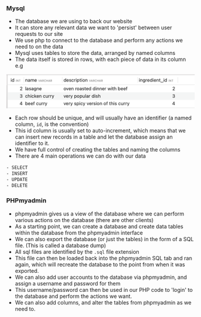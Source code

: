### Mysql
- The database we are using to back our website
- It can store any relevant data we want to 'persist' between user requests to our site
- We use php to connect to the database and perform any actions we need to on the data
- Mysql uses tables to store the data, arranged by named columns
- The data itself is stored in rows, with each piece of data in its column e.g

![Screenshot 2023-02-16 at 14.32.50.png](Screenshot%202023-02-16%20at%2014.32.50.png)


- Each row should be unique, and will usually have an identifier (a named column, `id`, is the convention)
- This id column is usually set to auto-increment, which means that we can insert new records in a table and let the database assign an identifier to it.
- We have full control of creating the tables and naming the columns
- There are 4 main operations we can do with our data

```
- SELECT
- INSERT
- UPDATE
- DELETE
```

### PHPmyadmin

- phpmyadmin gives us a view of the database where we can perform various actions on the database (there are other clients)
- As a starting point, we can create a database and create data tables within the database from the phpmyadmin interface
- We can also export the database (or just the tables) in the form of a SQL file. (This is called a database dump)
- All sql files are identified by the `.sql` file extension
- This file can then be loaded back into the phpmyadmin SQL tab and ran again, which will recreate the database to the point from when it was exported.
- We can also add user accounts to the database via phpmyadmin, and assign a username and password for them
- This username/password can then be used in our PHP code to 'login' to the database and perform the actions we want.
- We can also add columns, and alter the tables from phpmyadmin as we need to.